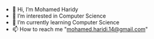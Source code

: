 - 👋 Hi, I’m Mohamed Haridy
- 👀 I’m interested in Computer Science
- 🌱 I’m currently learning Computer Science  
- 📫 How to reach me "mohamed.haridi.14@gmail.com"

<!---
haridy29/haridy29 is a ✨ special ✨ repository because its `README.md` (this file) appears on your GitHub profile.
You can click the Preview link to take a look at your changes.
--->
